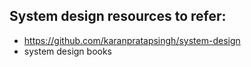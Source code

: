 ## System design resources to refer:
- https://github.com/karanpratapsingh/system-design
- system design books

